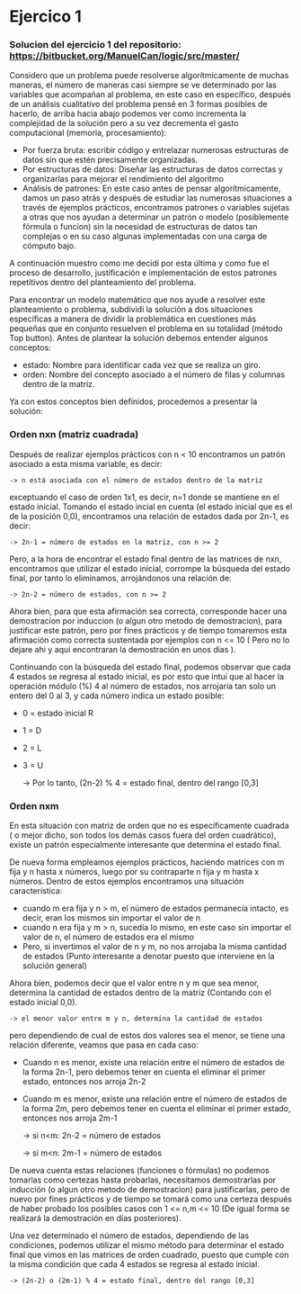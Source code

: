 # Ejercico 1

### Solucion del ejercicio 1 del repositorio: https://bitbucket.org/ManuelCan/logic/src/master/

Considero que un problema puede resolverse algorítmicamente de muchas maneras, el número de maneras casi siempre se ve determinado por las variables que acompañan al problema, en este caso en específico, después de un análisis cualitativo del problema pensé en 3 formas posibles de hacerlo, de arriba hacia abajo podemos ver como incrementa la complejidad de la solución pero a su vez decrementa el gasto computacional (memoria, procesamiento):

* Por fuerza bruta: escribir código y entrelazar numerosas estructuras de datos sin que estén precisamente organizadas.
* Por estructuras de datos: Diseñar las estructuras de datos correctas y organizarlas para mejorar el rendimiento del algoritmo
* Análisis de patrones: En este caso antes de pensar algorítmicamente, damos un paso atrás y después de estudiar las numerosas situaciones a través de ejemplos prácticos, encontramos patrones o variables sujetas a otras que nos ayudan a determinar un patrón o modelo (posiblemente fórmula o funcion) sin la necesidad de estructuras de datos tan complejas o en su caso algunas implementadas con una carga de cómputo bajo.
	
A continuación muestro como me decidí por  esta última y como fue el proceso de desarrollo, justificación e implementación de estos patrones repetitivos dentro del planteamiento del problema.

Para encontrar un modelo matemático que nos ayude a resolver este planteamiento o problema, subdividi la solución a dos situaciones específicas a manera de dividir la problemática en cuestiones más pequeñas que en conjunto resuelven el problema en su totalidad (método Top button). Antes de plantear la solución debemos entender algunos conceptos:

* estado: Nombre para identificar cada vez que se realiza un giro.
* orden: Nombre del concepto asociado a el número de filas y columnas dentro de la matriz.

Ya con estos conceptos bien definidos, procedemos a presentar la solución:

### Orden nxn (matriz cuadrada)
 Después de realizar ejemplos prácticos con n < 10 encontramos un patrón asociado a esta misma variable, es decir:
 	
    -> n está asociada con el número de estados dentro de la matriz

exceptuando el caso de orden 1x1, es decir, n=1 donde se mantiene en el estado inicial.
Tomando el estado incial en cuenta (el estado inicial que es el de la posición 0,0), encontramos una relación de estados dada por 2n-1, es decir:

	-> 2n-1 = número de estados en la matriz, con n >= 2

Pero, a la hora de encontrar el estado final dentro de las matrices de nxn, encontramos que utilizar el estado inicial, corrompe la búsqueda del estado final, por tanto lo eliminamos, arrojándonos una relación de: 

	-> 2n-2 = número de estados, con n >= 2

Ahora bien, para que esta afirmación sea correcta, corresponde hacer una demostracion por induccion (o algun otro metodo de demostracion), para justificar este patrón, pero por fines prácticos y de tiempo tomaremos esta afirmación como correcta sustentada por ejemplos con n <= 10 ( Pero no lo dejare ahi y aqui encontraran la demostración en unos dias ).

Continuando con la búsqueda del estado final, podemos observar que cada 4 estados se regresa al estado inicial, es por esto que intuí que al hacer la operación módulo (%) 4 al número de estados, nos arrojaría tan solo un entero del 0 al 3, y cada número indica un estado posible:

* 0 = estado inicial R
* 1 = D
* 2 = L
* 3 = U


	-> Por lo tanto, (2n-2) % 4 = estado final, dentro del rango [0,3]

### Orden nxm
En esta situación con matriz de orden que no es específicamente cuadrada ( o mejor dicho, son todos los demás casos fuera del orden cuadrático), existe un patrón especialmente interesante que determina el estado final.

De nueva forma empleamos ejemplos prácticos, haciendo matrices con m fija y n hasta x números, luego por su contraparte n fija y m hasta x números. Dentro de estos ejemplos encontramos una situación característica:

* cuando m era fija y n > m, el número de estados permanecía intacto, es decir, eran los mismos sin importar el valor de n
* cuando n era fija y m > n, sucedía lo mismo, en este caso sin importar el valor de n, el número de estados era el mismo
* Pero, si invertimos el valor de n y m, no nos arrojaba la misma cantidad de estados (Punto interesante a denotar puesto que interviene en la solución general)

Ahora bien, podemos decir que el valor entre n y m que sea menor, determina la cantidad de estados dentro de la matriz (Contando con el estado inicial 0,0).

    -> el menor valor entre m y n, determina la cantidad de estados

pero dependiendo de cual de estos dos valores sea el menor, se tiene una relación diferente, veamos que pasa en cada caso:

* Cuando n es menor, existe una relación entre el número de estados de la forma 2n-1, pero debemos tener en cuenta el eliminar el primer estado, entonces nos arroja 2n-2
* Cuando m es menor, existe una relación entre el número de estados de la forma 2m, pero debemos tener en cuenta el eliminar el primer estado, entonces nos arroja 2m-1

    -> si n<m: 2n-2 = número de estados

    -> si m<n: 2m-1 = número de estados 

De nueva cuenta estas relaciones (funciones o fórmulas) no podemos tomarlas como certezas hasta probarlas, necesitamos demostrarlas por inducción (o algun otro metodo de demostracion) para justificarlas, pero de nuevo por fines prácticos y de tiempo se tomará como una certeza después de haber probado los posibles casos con  1 <= n,m <= 10 (De igual forma se realizará la demostración en días posteriores).

Una vez determinado el número de estados, dependiendo de las condiciones, podemos utilizar el mismo método para determinar el estado final que vimos en las matrices de orden cuadrado, puesto que cumple con la misma condición que cada 4 estados se regresa al estado inicial.

	-> (2n-2) o (2m-1) % 4 = estado final, dentro del rango [0,3]
